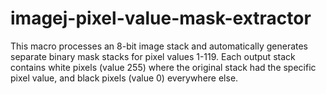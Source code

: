 # imagej-pixel-value-mask-extractor
This macro processes an 8-bit image stack and automatically generates separate binary mask stacks for pixel values 1-119. Each output stack contains white pixels (value 255) where the original stack had the specific pixel value, and black pixels (value 0) everywhere else.
